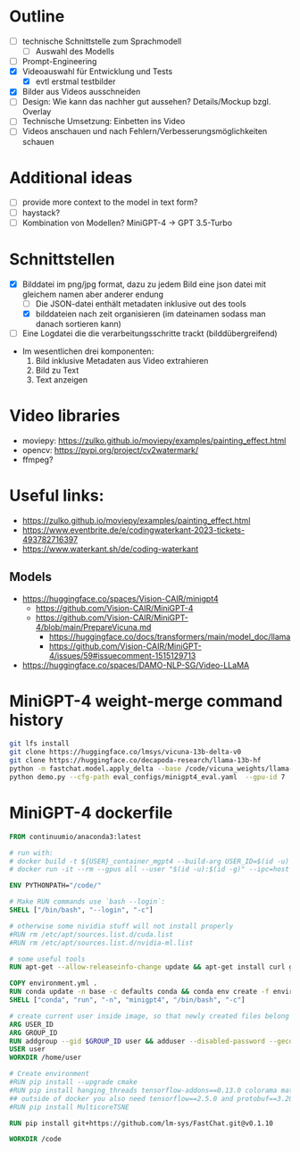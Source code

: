 # Outline

- [ ] technische Schnittstelle zum Sprachmodell
  - [ ] Auswahl des Modells
- [ ] Prompt-Engineering
- [x] Videoauswahl für Entwicklung und Tests
  - [x] evtl erstmal testbilder
- [x] Bilder aus Videos ausschneiden
- [ ] Design: Wie kann das nachher gut aussehen? Details/Mockup bzgl. Overlay
- [ ] Technische Umsetzung: Einbetten ins Video
- [ ] Videos anschauen und nach Fehlern/Verbesserungsmöglichkeiten schauen

# Additional ideas
- [ ] provide more context to the model in text form?
- [ ] haystack?
- [ ] Kombination von Modellen? MiniGPT-4 -> GPT 3.5-Turbo

# Schnittstellen
- [x] Bilddatei im png/jpg format, dazu zu jedem Bild eine json datei mit gleichem namen aber anderer endung
  - [ ] Die JSON-datei enthält metadaten inklusive out des tools
  - [x] bilddateien nach zeit organisieren (im dateinamen sodass man danach sortieren kann)
- [ ] Eine Logdatei die die verarbeitungsschritte trackt (bilddübergreifend)
- Im wesentlichen drei komponenten:
  1. Bild inklusive Metadaten aus Video extrahieren
  2. Bild zu Text
  3. Text anzeigen

# Video libraries
 - moviepy: https://zulko.github.io/moviepy/examples/painting_effect.html
 - opencv: https://pypi.org/project/cv2watermark/
 - ffmpeg?


# Useful links:
- https://zulko.github.io/moviepy/examples/painting_effect.html
- https://www.eventbrite.de/e/codingwaterkant-2023-tickets-493782716397
- https://www.waterkant.sh/de/coding-waterkant

## Models
- https://huggingface.co/spaces/Vision-CAIR/minigpt4
  - https://github.com/Vision-CAIR/MiniGPT-4
  - https://github.com/Vision-CAIR/MiniGPT-4/blob/main/PrepareVicuna.md
    - https://huggingface.co/docs/transformers/main/model_doc/llama
    - https://github.com/Vision-CAIR/MiniGPT-4/issues/59#issuecomment-1515129713
- https://huggingface.co/spaces/DAMO-NLP-SG/Video-LLaMA

# MiniGPT-4 weight-merge command history
```bash
git lfs install
git clone https://huggingface.co/lmsys/vicuna-13b-delta-v0
git clone https://huggingface.co/decapoda-research/llama-13b-hf
python -m fastchat.model.apply_delta --base /code/vicuna_weights/llama-13b-hf/  --target /code/vicuna_weights/merged/  --delta /code/vicuna_weights/vicuna-13b-delta-v0/
python demo.py --cfg-path eval_configs/minigpt4_eval.yaml  --gpu-id 7
```

# MiniGPT-4 dockerfile
```dockerfile
FROM continuumio/anaconda3:latest

# run with:
# docker build -t ${USER}_container_mgpt4 --build-arg USER_ID=$(id -u) --build-arg GROUP_ID=$(id -g) . -f Dockerfile
# docker run -it --rm --gpus all --user "$(id -u):$(id -g)" --ipc=host -v $(pwd):/code ${USER}_container_mgpt4

ENV PYTHONPATH="/code/"

# Make RUN commands use `bash --login`:
SHELL ["/bin/bash", "--login", "-c"]

# otherwise some nividia stuff will not install properly
#RUN rm /etc/apt/sources.list.d/cuda.list
#RUN rm /etc/apt/sources.list.d/nvidia-ml.list

# some useful tools
RUN apt-get --allow-releaseinfo-change update && apt-get install curl git unzip graphviz nano git-lfs build-essential manpages-dev -y && git lfs install && rm -rf /var/lib/apt/lists/*

COPY environment.yml .
RUN conda update -n base -c defaults conda && conda env create -f environment.yml
SHELL ["conda", "run", "-n", "minigpt4", "/bin/bash", "-c"]

# create current user inside image, so that newly created files belong to us and not to root and can be accessed outside docker as well
ARG USER_ID
ARG GROUP_ID
RUN addgroup --gid $GROUP_ID user && adduser --disabled-password --gecos '' --uid $USER_ID --gid $GROUP_ID user && usermod -a -G root user && addgroup --gid 1011 data-acc && usermod -a -G data-acc user
USER user
WORKDIR /home/user

# Create environment
#RUN pip install --upgrade cmake
#RUN pip install hanging_threads tensorflow-addons==0.13.0 colorama matplotlib numpy pandas cachetools tabulate yappi joblib scipy gitpython markdown2 seaborn psutil pydot numba scikit-learn scikit-image pygments natsort voluptuous humanfriendly coloredlogs simpleitk itk==5.0.1 openpyxl jupyterlab "xlrd < 2" pydot tensorflow_probability==0.13.0 pydicom click sympy lifelines dill tensorboard_plugin_profile plotly wandb cmake==3.17.1
## outside of docker you also need tensorflow==2.5.0 and protobuf==3.20
#RUN pip install MulticoreTSNE

RUN pip install git+https://github.com/lm-sys/FastChat.git@v0.1.10

WORKDIR /code
```